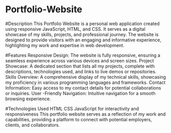 # Portfolio-Website

#Description
This Portfolio Website is a personal web application created using responsive JavaScript, HTML, and CSS. It serves as a digital showcase of my skills, projects, and professional journey. The website is designed to provide visitors with an engaging and informative experience, highlighting my work and expertise in web development.

#Features
Responsive Design: The website is fully responsive, ensuring a seamless experience across various devices and screen sizes.
Project Showcase: A dedicated section that lists all my projects, complete with descriptions, technologies used, and links to live demos or repositories.
Skills Overview: A comprehensive display of my technical skills, showcasing my proficiency in various programming languages and frameworks.
Contact Information: Easy access to my contact details for potential collaborations or inquiries.
User -Friendly Navigation: Intuitive navigation for a smooth browsing experience.

#Technologies Used
HTML
CSS
JavaScript for interactivity and responsiveness
This portfolio website serves as a reflection of my work and capabilities, providing a platform to connect with potential employers, clients, and collaborators.

